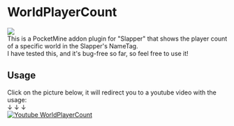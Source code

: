 # WorldPlayerCount
[![](https://poggit.pmmp.io/shield.state/WorldPlayerCount)](https://poggit.pmmp.io/p/WorldPlayerCount) <br/>
This is a PocketMine addon plugin for "Slapper" that shows the player count of a specific world in the Slapper's NameTag. <br/>
I have tested this, and it's bug-free so far, so feel free to use it!
## Usage
Click on the picture below, it will redirect you to a youtube video with the usage: <br>
↓ ↓ ↓ <br>
[![Youtube WorldPlayerCount](https://github.com/xXKHaLeD098Xx/WorldPlayerCount/blob/master/icon.png)](https://www.youtube.com/watch?v=gHphDPJyFgM&t)
